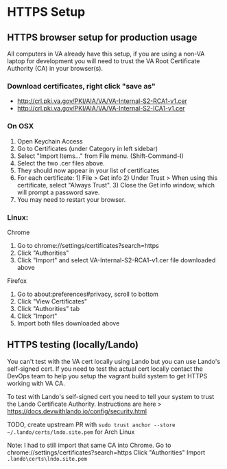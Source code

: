 # HTTPS Setup

## HTTPS browser setup for production usage
All computers in VA already have this setup, if you are using a non-VA laptop for development you will need to trust the VA Root Certificate Authority (CA) in your browser(s).

### Download certificates, right click "save as"
* http://crl.pki.va.gov/PKI/AIA/VA/VA-Internal-S2-RCA1-v1.cer
* http://crl.pki.va.gov/PKI/AIA/VA/VA-Internal-S2-ICA1-v1.cer

### On OSX
1. Open Keychain Access
1. Go to Certificates (under Category in left sidebar)
1. Select "Import Items..." from File menu. (Shift-Command-I)
1. Select the two .cer files above.
1. They should now appear in your list of certificates
1. For each certificate: 1) File > Get info  2) Under Trust > When using this certificate, select "Always Trust". 3) Close the Get info window, which will prompt a password save. 
1. You may need to restart your browser.

### Linux:

Chrome
1. Go to chrome://settings/certificates?search=https
1. Click "Authorities"
1. Click "Import" and select VA-Internal-S2-RCA1-v1.cer file downloaded above

Firefox
1. Go to about:preferences#privacy, scroll to bottom
1. Click "View Certificates"
1. Click "Authorities" tab
1. Click "Import"
1. Import both files downloaded above

## HTTPS testing (locally/Lando)

You can't test with the VA cert locally using Lando but you can use Lando's self-signed cert. If you need to test the actual cert locally contact the DevOps team to help you setup the vagrant build system to get HTTPS working with VA CA.

To test with Lando's self-signed cert you need to tell your system to trust the Lando Certificate Authority. Instructions are here > https://docs.devwithlando.io/config/security.html

TODO, create upstream PR with `sudo trust anchor --store ~/.lando/certs/lndo.site.pem` for Arch Linux

Note: I had to still import that same CA into Chrome.
Go to chrome://settings/certificates?search=https
Click "Authorities"
Import `.lando\certs\lndo.site.pem`
